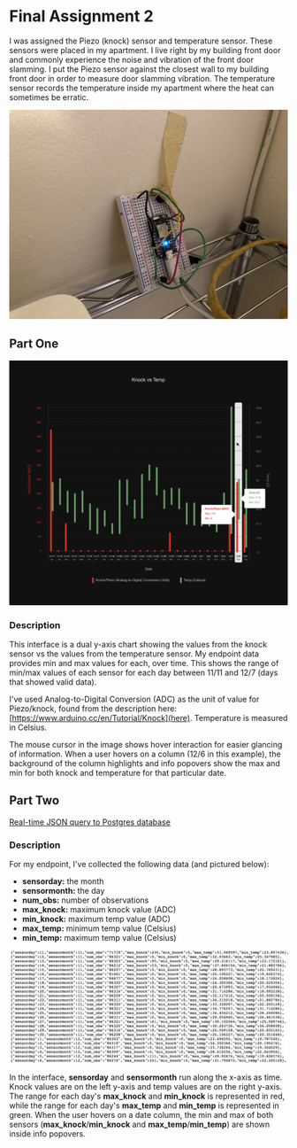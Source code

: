 # Final Assignment 2

I was assigned the Piezo (knock) sensor and temperature sensor. These sensors were placed in my apartment. I live right by my building front door and commonly experience the noise and vibration of the front door slamming. I put the Piezo sensor against the closest wall to my building front door in order to measure door slamming vibration. The temperature sensor records the temperature inside my apartment where the heat can sometimes be erratic.

![alt text](https://raw.githubusercontent.com/noalarms/data-structures/master/final2/sensors.jpg "Sensors")

## Part One

![alt text](https://raw.githubusercontent.com/noalarms/data-structures/master/final2/part1.png "Interface")

### Description
This interface is a dual y-axis chart showing the values from the knock sensor vs the values from the temperature sensor. My endpoint data provides min and max values for each, over time. This shows the range of min/max values of each sensor for each day between 11/11 and 12/7 (days that showed valid data).

I've used Analog-to-Digital Conversion (ADC) as the unit of value for Piezo/knock, found from the description here: [https://www.arduino.cc/en/Tutorial/Knock](here). Temperature is measured in Celsius.

The mouse cursor in the image shows hover interaction for easier glancing of information. When a user hovers on a column (12/6 in this example), the background of the column highlights and info popovers show the max and min for both knock and temperature for that particular date.

## Part Two

[Real-time JSON query to Postgres database](http://ec2-54-165-90-63.compute-1.amazonaws.com:3000)

### Description

For my endpoint, I've collected the following data (and pictured below):

- __sensorday:__ the month
- __sensormonth:__ the day
- __num_obs:__ number of observations
- __max_knock:__ maximum knock value (ADC)
- __min_knock:__ maximum temp value (ADC)
- __max_temp:__ minimum temp value (Celsius)
- __min_temp:__ maximum temp value (Celsius)

![alt text](https://raw.githubusercontent.com/noalarms/data-structures/master/final2/part2-data.png "Data")

In the interface, __sensorday__ and __sensormonth__ run along the x-axis as time.  Knock values are on the left y-axis and temp values are on the right y-axis. The range for each day's  __max_knock__ and __min_knock__ is represented in red, while the range for each day's __max_temp__ and __min_temp__ is represented in green.  When the user hovers on a date column, the min and max of both sensors (__max_knock__/__min_knock__ and __max_temp__/__min_temp__) are shown inside info popovers.


